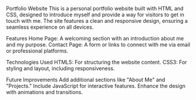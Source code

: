 

Portfolio Website
This is a personal portfolio website built with HTML and CSS, designed to introduce myself and provide a way for visitors to get in touch with me. The site features a clean and responsive design, ensuring a seamless experience on all devices.

Features
Home Page: A welcoming section with an introduction about me and my purpose.
Contact Page: A form or links to connect with me via email or professional platforms.

Technologies Used
HTML5: For structuring the website content.
CSS3: For styling and layout, including responsiveness.


Future Improvements
Add additional sections like "About Me" and "Projects."
Include JavaScript for interactive features.
Enhance the design with animations and transitions.
